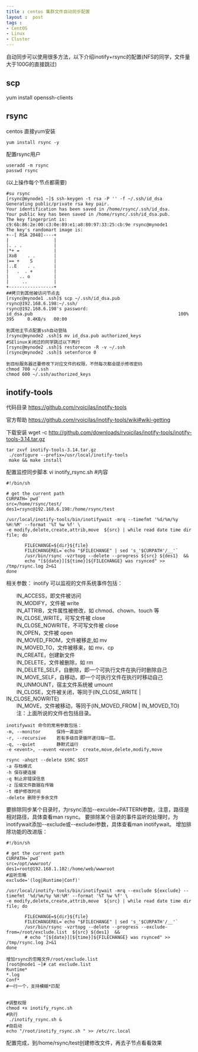 ```yaml
---
title : centos 集群文件自动同步配置
layout :  post
tags : 
- CentOS
- Linux
- Cluster
---
```

自动同步可以使用很多方法，以下介绍inotify+rsync的配置(NFS的同学，文件量大于100G的直接跳过)

scp
-----
yum install openssh-clients

rsync
------
centos 直接yum安装

	yum install rsync -y

配置rsync用户

	useradd -m rsync
	passwd rsync
	
(以上操作每个节点都需要)	
	
	#su rsync
	[rsync@mynode1 ~]$ ssh-keygen -t rsa -P '' -f ~/.ssh/id_dsa
	Generating public/private rsa key pair.
	Your identification has been saved in /home/rsync/.ssh/id_dsa.
	Your public key has been saved in /home/rsync/.ssh/id_dsa.pub.
	The key fingerprint is:
	c9:6b:86:2e:00:c3:0e:89:e1:a8:80:97:33:25:cb:9e rsync@mynode1
	The key's randomart image is:
	+--[ RSA 2048]----+
	|                 |
	|. . .            |
	|*+ =             |
	|XoB    . .       |
	|== +    S        |
	|..E    . .       |
	|   .  . +        |
	|    .. o         |
	|     ..          |
	+-----------------+
	##拷贝到其他被访问节点去
	[rsync@mynode1 .ssh]$ scp ~/.ssh/id_dsa.pub rsync@192.168.6.198:~/.ssh/
	rsync@192.168.6.198's password: 
	id_dsa.pub                                                       100%  395     0.4KB/s   00:00    
		
	到其他主节点配置ssh自动登陆
	[rsync@mynode2 .ssh]$ mv id_dsa.pub authorized_keys
	#SElinux关闭过的同学跳过以下两行
	[rsync@mynode2 .ssh]$ restorecon -R -v ~/.ssh
	[rsync@mynode2 .ssh]$ setenforce 0
	
	到目标服务器还要修改下对应文件的权限，不然每次都会提示修改密码
	chmod 700 ~/.ssh
	chmod 600 ~/.ssh/authorized_keys  
	
inotify-tools
--------------

代码目录
https://github.com/rvoicilas/inotify-tools


官方帮助
https://github.com/rvoicilas/inotify-tools/wiki#wiki-getting

下载安装
	wget -c http://github.com/downloads/rvoicilas/inotify-tools/inotify-tools-3.14.tar.gz
	
	tar zxvf inotify-tools-3.14.tar.gz
	 ./configure --prefix=/usr/local/inotify-tools
	 make && make install
	 
配置监控同步脚本
	vi inotify_rsync.sh
	#内容
	
	#!/bin/sh

	# get the current path
	CURPATH=`pwd`
	src=/home/rsync/test/   
	des1=rsync@192.168.6.198:/home/rsync/test
	 
	/usr/local/inotify-tools/bin/inotifywait -mrq --timefmt '%d/%m/%y %H:%M' --format '%T %w %f' \
	-e modify,delete,create,attrib,move  ${src} | while read date time dir file; do

		   FILECHANGE=${dir}${file} 
		   FILECHANGEREL=`echo "$FILECHANGE" | sed 's_'$CURPATH'/__'`	   
		   /usr/bin/rsync -vzrtopg --delete --progress ${src} ${des1}  && 
		   echo "[${date}][${time}]${FILECHANGE} was rsynced" >> /tmp/rsync.log 2>&1 
	done

			
相关参数：
inotify 可以监视的文件系统事件包括：
    
　　IN_ACCESS，即文件被访问<br/>
　　IN_MODIFY，文件被 write<br/>
　　IN_ATTRIB，文件属性被修改，如 chmod、chown、touch 等<br/>
　　IN_CLOSE_WRITE，可写文件被 close<br/>
　　IN_CLOSE_NOWRITE，不可写文件被 close<br/>
　　IN_OPEN，文件被 open<br/>
　　IN_MOVED_FROM，文件被移走,如 mv<br/>
　　IN_MOVED_TO，文件被移来，如 mv、cp<br/>
　　IN_CREATE，创建新文件<br/>
　　IN_DELETE，文件被删除，如 rm<br/>
　　IN_DELETE_SELF，自删除，即一个可执行文件在执行时删除自己<br/>
　　IN_MOVE_SELF，自移动，即一个可执行文件在执行时移动自己<br/>
　　IN_UNMOUNT，宿主文件系统被 umount<br/>
　　IN_CLOSE，文件被关闭，等同于(IN_CLOSE_WRITE | IN_CLOSE_NOWRITE)<br/>
　　IN_MOVE，文件被移动，等同于(IN_MOVED_FROM | IN_MOVED_TO)<br/>
　　注：上面所说的文件也包括目录。<br/>

    inotifywait 命令的常用参数包括：
    -m, --monitor      保持一直监听
    -r, --recursive    若有多级目录循环递归每一层。
    -q, --quiet        静默式运行
    -e <event>, --event <event>  create,move,delete,modify,move
	
	rsync -ahqzt --delete $SRC $DST
	-a 存档模式
	-h 保存硬连接
	-q 制止非错误信息
	-z 压缩文件数据在传输
	-t 维护修改时间
	-delete 删除于多余文件

	
要排除同步某个目录时，为rsync添加--exculde=PATTERN参数，注意，路径是相对路径，具体查看man rsync。
要排除某个目录的事件监听的处理时，为inotifywait添加--exclude或--excludei参数，具体查看man inotifywait。
增加排除功能的改进版：

	#!/bin/sh
	
	# get the current path
	CURPATH=`pwd`
	src=/opt/wwwroot/
	des1=root@192.168.1.102:/home/web/wwwroot
	#监听忽略
	exclude='(log|Runtime|Conf)'
	
	/usr/local/inotify-tools/bin/inotifywait -mrq --exclude ${exclude} --timefmt '%d/%m/%y %H:%M' --format '%T %w %f' \
	-e modify,delete,create,attrib,move  ${src} | while read date time dir file; do
	
	       FILECHANGE=${dir}${file}
	       FILECHANGEREL=`echo "$FILECHANGE" | sed 's_'$CURPATH'/__'`
	       /usr/bin/rsync -vzrtopg --delete --progress --exclude-from=/root/exclude.list  ${src} ${des1}  &&
	       # echo "[${date}][${time}]${FILECHANGE} was rsynced" >> /tmp/rsync.log 2>&1
	done
	
	增加rsync的忽略文件/root/exclude.list
	[root@node1 ~]# cat exclude.list 
	Runtime*
	*.log
	Conf*
	#一行一个，支持模糊*匹配
	

	#调整权限
	chmod +x inotify_rsync.sh
	#执行
	 ./inotify_rsync.sh &
	#自启动
	echo "/root/inotify_rsync.sh " >> /etc/rc.local

配置完成，到/home/rsync/test创建修改文件，再去子节点看看效果

	

